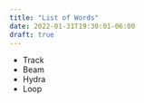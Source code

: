 ```yaml
---
title: "List of Words"
date: 2022-01-31T19:30:01-06:00
draft: true
---
```


- Track
- Beam
- Hydra
- Loop